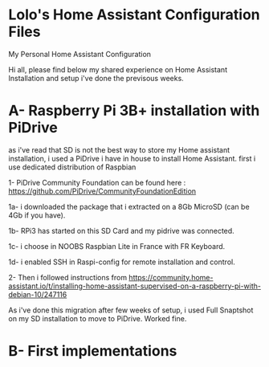 # Lolo's Home Assistant Configuration Files
My Personal Home Assistant Configuration

Hi all, please find below my shared experience on Home Assistant Installation and setup i've done the previsous weeks.

# A- Raspberry Pi 3B+ installation with PiDrive
as i've read that SD is not the best way to store my Home assistant installation, i used a PiDrive i have in house to install Home Assistant.
first i use dedicated distribution of Raspbian

1- PiDrive Community Foundation can be found here : https://github.com/PiDrive/CommunityFoundationEdition

1a- i downloaded the package that i extracted on a 8Gb MicroSD (can be 4Gb if you have).

1b- RPi3 has started on this SD Card and my pidrive was connected.

1c- i choose in NOOBS Raspbian Lite in France with FR Keyboard.

1d- i enabled SSH in Raspi-config for remote installation and control.


2- Then i followed instructions from https://community.home-assistant.io/t/installing-home-assistant-supervised-on-a-raspberry-pi-with-debian-10/247116

As i've done this migration after few weeks of setup, i used Full Snaptshot on my SD installation to move to PiDrive. Worked fine.

# B- First implementations

